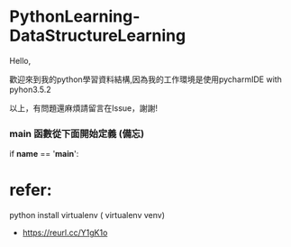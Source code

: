 # PythonLearning-DataStructureLearning

Hello,

歡迎來到我的python學習資料結構,因為我的工作環境是使用pycharmIDE with pyhon3.5.2

以上，有問題還麻煩請留言在Issue，謝謝!


### main 函數從下面開始定義 (備忘)
if __name__ == '__main__':


# refer:
python install virtualenv ( virtualenv venv)
- https://reurl.cc/Y1gK1o
